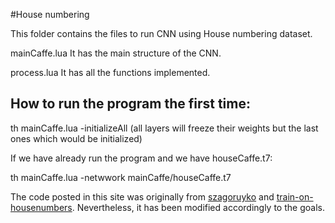 #House numbering
<p>This folder contains the files to run CNN using House numbering dataset.</p>

<p>mainCaffe.lua  It has the main structure of the CNN.</p>

<p>process.lua  It has all the functions implemented.</p>

<h2>How to run the program the first time:</h2>

<p>th mainCaffe.lua -initializeAll (all layers will freeze their weights but the last ones which would be initialized)</p>

<p>If we have already run the program and we have houseCaffe.t7:</p>

<p>th mainCaffe.lua -netwwork mainCaffe/houseCaffe.t7</p>

<p>The code posted in this site was originally from <a href="https://github.com/szagoruyko/loadcaffe">szagoruyko</a> and <a href="https://github.com/torch/demos">train-on-housenumbers</a>. Nevertheless, it has been modified accordingly to the goals.</p>
